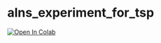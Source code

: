 # alns_experiment_for_tsp

[![Open In Colab](https://colab.research.google.com/assets/colab-badge.svg)](http://colab.research.google.com/github/magolors/blob/main/alns_experiment_for_tsp.ipynb)
